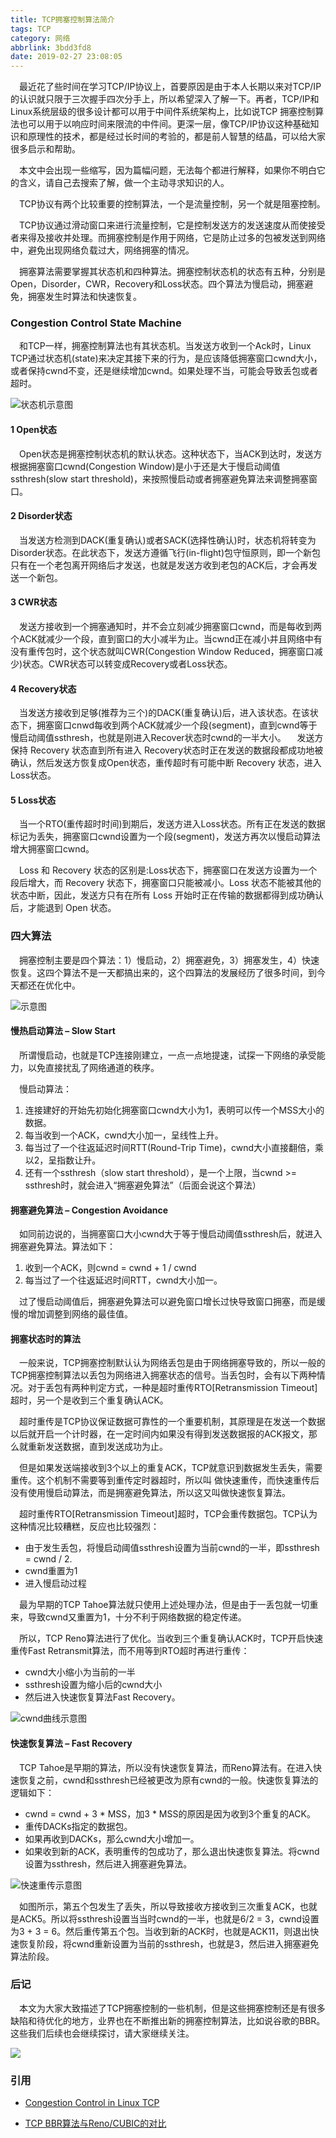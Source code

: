 ```yaml
---
title: TCP拥塞控制算法简介
tags: TCP
category: 网络
abbrlink: 3bdd3fd8
date: 2019-02-27 23:08:05
---
```



&emsp;最近花了些时间在学习TCP/IP协议上，首要原因是由于本人长期以来对TCP/IP的认识就只限于三次握手四次分手上，所以希望深入了解一下。再者，TCP/IP和Linux系统层级的很多设计都可以用于中间件系统架构上，比如说TCP 拥塞控制算法也可以用于以响应时间来限流的中件间。更深一层，像TCP/IP协议这种基础知识和原理性的技术，都是经过长时间的考验的，都是前人智慧的结晶，可以给大家很多启示和帮助。

&emsp;本文中会出现一些缩写，因为篇幅问题，无法每个都进行解释，如果你不明白它的含义，请自己去搜索了解，做一个主动寻求知识的人。

&emsp;TCP协议有两个比较重要的控制算法，一个是流量控制，另一个就是阻塞控制。

&emsp;TCP协议通过滑动窗口来进行流量控制，它是控制发送方的发送速度从而使接受者来得及接收并处理。而拥塞控制是作用于网络，它是防止过多的包被发送到网络中，避免出现网络负载过大，网络拥塞的情况。

&emsp;拥塞算法需要掌握其状态机和四种算法。拥塞控制状态机的状态有五种，分别是Open，Disorder，CWR，Recovery和Loss状态。四个算法为慢启动，拥塞避免，拥塞发生时算法和快速恢复。

### Congestion Control State Machine
&emsp;和TCP一样，拥塞控制算法也有其状态机。当发送方收到一个Ack时，Linux TCP通过状态机(state)来决定其接下来的行为，是应该降低拥塞窗口cwnd大小，或者保持cwnd不变，还是继续增加cwnd。如果处理不当，可能会导致丢包或者超时。


![状态机示意图](https://upload-images.jianshu.io/upload_images/623378-706f6fec39f66d2d.png?imageMogr2/auto-orient/strip%7CimageView2/2/w/1240)


#### 1 Open状态
&emsp;Open状态是拥塞控制状态机的默认状态。这种状态下，当ACK到达时，发送方根据拥塞窗口cwnd(Congestion Window)是小于还是大于慢启动阈值ssthresh(slow start threshold)，来按照慢启动或者拥塞避免算法来调整拥塞窗口。


#### 2 Disorder状态

&emsp;当发送方检测到DACK(重复确认)或者SACK(选择性确认)时，状态机将转变为Disorder状态。在此状态下，发送方遵循飞行(in-flight)包守恒原则，即一个新包只有在一个老包离开网络后才发送，也就是发送方收到老包的ACK后，才会再发送一个新包。

#### 3 CWR状态

&emsp;发送方接收到一个拥塞通知时，并不会立刻减少拥塞窗口cwnd，而是每收到两个ACK就减少一个段，直到窗口的大小减半为止。当cwnd正在减小并且网络中有没有重传包时，这个状态就叫CWR(Congestion Window Reduced，拥塞窗口减少)状态。CWR状态可以转变成Recovery或者Loss状态。

#### 4 Recovery状态
&emsp;当发送方接收到足够(推荐为三个)的DACK(重复确认)后，进入该状态。在该状态下，拥塞窗口cnwd每收到两个ACK就减少一个段(segment)，直到cwnd等于慢启动阈值ssthresh，也就是刚进入Recover状态时cwnd的一半大小。
&emsp;发送方保持 Recovery 状态直到所有进入 Recovery状态时正在发送的数据段都成功地被确认，然后发送方恢复成Open状态，重传超时有可能中断 Recovery 状态，进入Loss状态。

#### 5 Loss状态

&emsp;当一个RTO(重传超时时间)到期后，发送方进入Loss状态。所有正在发送的数据标记为丢失，拥塞窗口cwnd设置为一个段(segment)，发送方再次以慢启动算法增大拥塞窗口cwnd。

&emsp;Loss 和 Recovery 状态的区别是:Loss状态下，拥塞窗口在发送方设置为一个段后增大，而 Recovery 状态下，拥塞窗口只能被减小。Loss 状态不能被其他的状态中断，因此，发送方只有在所有 Loss 开始时正在传输的数据都得到成功确认后，才能退到 Open 状态。


### 四大算法
&emsp;拥塞控制主要是四个算法：1）慢启动，2）拥塞避免，3）拥塞发生，4）快速恢复。这四个算法不是一天都搞出来的，这个四算法的发展经历了很多时间，到今天都还在优化中。

![示意图](https://upload-images.jianshu.io/upload_images/623378-b2182a47abfea2fb.png?imageMogr2/auto-orient/strip%7CimageView2/2/w/1240)


#### 慢热启动算法 – Slow Start
&emsp;所谓慢启动，也就是TCP连接刚建立，一点一点地提速，试探一下网络的承受能力，以免直接扰乱了网络通道的秩序。

&emsp;慢启动算法：

1) 连接建好的开始先初始化拥塞窗口cwnd大小为1，表明可以传一个MSS大小的数据。
2) 每当收到一个ACK，cwnd大小加一，呈线性上升。
3) 每当过了一个往返延迟时间RTT(Round-Trip Time)，cwnd大小直接翻倍，乘以2，呈指数让升。
4) 还有一个ssthresh（slow start threshold），是一个上限，当cwnd >= ssthresh时，就会进入“拥塞避免算法”（后面会说这个算法）

####  拥塞避免算法 – Congestion Avoidance

&emsp;如同前边说的，当拥塞窗口大小cwnd大于等于慢启动阈值ssthresh后，就进入拥塞避免算法。算法如下：

1) 收到一个ACK，则cwnd = cwnd + 1 / cwnd
2) 每当过了一个往返延迟时间RTT，cwnd大小加一。

&emsp;过了慢启动阈值后，拥塞避免算法可以避免窗口增长过快导致窗口拥塞，而是缓慢的增加调整到网络的最佳值。

#### 拥塞状态时的算法
&emsp;一般来说，TCP拥塞控制默认认为网络丢包是由于网络拥塞导致的，所以一般的TCP拥塞控制算法以丢包为网络进入拥塞状态的信号。当丢包时，会有以下两种情况。对于丢包有两种判定方式，一种是超时重传RTO[Retransmission Timeout]超时，另一个是收到三个重复确认ACK。

&emsp;超时重传是TCP协议保证数据可靠性的一个重要机制，其原理是在发送一个数据以后就开启一个计时器，在一定时间内如果没有得到发送数据报的ACK报文，那么就重新发送数据，直到发送成功为止。

&emsp;但是如果发送端接收到3个以上的重复ACK，TCP就意识到数据发生丢失，需要重传。这个机制不需要等到重传定时器超时，所以叫
做快速重传，而快速重传后没有使用慢启动算法，而是拥塞避免算法，所以这又叫做快速恢复算法。

&emsp;超时重传RTO[Retransmission Timeout]超时，TCP会重传数据包。TCP认为这种情况比较糟糕，反应也比较强烈：
- 由于发生丢包，将慢启动阈值ssthresh设置为当前cwnd的一半，即ssthresh = cwnd / 2.
- cwnd重置为1
- 进入慢启动过程

&emsp;最为早期的TCP Tahoe算法就只使用上述处理办法，但是由于一丢包就一切重来，导致cwnd又重置为1，十分不利于网络数据的稳定传递。

&emsp;所以，TCP Reno算法进行了优化。当收到三个重复确认ACK时，TCP开启快速重传Fast Retransmit算法，而不用等到RTO超时再进行重传：

- cwnd大小缩小为当前的一半
- ssthresh设置为缩小后的cwnd大小
- 然后进入快速恢复算法Fast Recovery。

![cwnd曲线示意图](https://upload-images.jianshu.io/upload_images/623378-ad5b5b8805eda528.png?imageMogr2/auto-orient/strip%7CimageView2/2/w/1240)


#### 快速恢复算法 – Fast Recovery

&emsp;TCP Tahoe是早期的算法，所以没有快速恢复算法，而Reno算法有。在进入快速恢复之前，cwnd和ssthresh已经被更改为原有cwnd的一般。快速恢复算法的逻辑如下：

- cwnd = cwnd + 3 * MSS，加3 * MSS的原因是因为收到3个重复的ACK。
- 重传DACKs指定的数据包。
- 如果再收到DACKs，那么cwnd大小增加一。
- 如果收到新的ACK，表明重传的包成功了，那么退出快速恢复算法。将cwnd设置为ssthresh，然后进入拥塞避免算法。

![快速重传示意图](https://upload-images.jianshu.io/upload_images/623378-5e37364c3cab4943.png?imageMogr2/auto-orient/strip%7CimageView2/2/w/1240)

&emsp;如图所示，第五个包发生了丢失，所以导致接收方接收到三次重复ACK，也就是ACK5。所以将ssthresh设置当当时cwnd的一半，也就是6/2 = 3，cwnd设置为3 + 3 = 6。然后重传第五个包。当收到新的ACK时，也就是ACK11，则退出快速恢复阶段，将cwnd重新设置为当前的ssthresh，也就是3，然后进入拥塞避免算法阶段。


### 后记

&emsp;本文为大家大致描述了TCP拥塞控制的一些机制，但是这些拥塞控制还是有很多缺陷和待优化的地方，业界也在不断推出新的拥塞控制算法，比如说谷歌的BBR。这些我们后续也会继续探讨，请大家继续关注。

![](https://upload-images.jianshu.io/upload_images/623378-7d960275042f309d.jpg?imageMogr2/auto-orient/strip%7CimageView2/2/w/1240)


### 引用

- [Congestion Control in Linux TCP](https://pdfs.semanticscholar.org/0e9c/968d09ab2e53e24c4dca5b2d67c7f7140f8e.pdf)

- [TCP BBR算法与Reno/CUBIC的对比](https://my.oschina.net/piorcn/blog/806997)